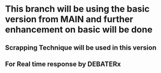 # This branch will be using the basic version from MAIN and further enhancement on basic will be done
## Scrapping Technique will be used in this version
## For Real time response by DEBATERx
